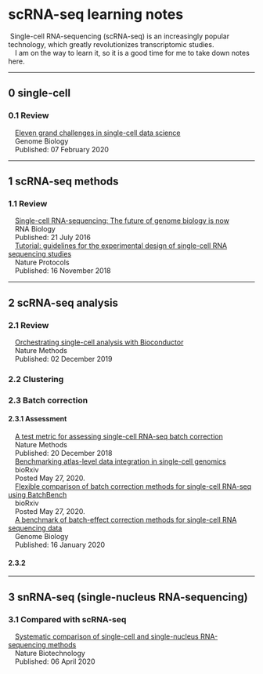 # scRNA-seq learning notes
&nbsp;Single-cell RNA-sequencing (scRNA-seq) is an increasingly popular technology, which greatly revolutionizes transcriptomic studies.   
&emsp;I am on the way to learn it, so it is a good time for me to take down notes here.   
*** 
## 0 single-cell   
### 0.1 Review
&emsp;[Eleven grand challenges in single-cell data science](https://genomebiology.biomedcentral.com/articles/10.1186/s13059-020-1926-6)    
&emsp;Genome Biology   
&emsp;Published: 07 February 2020   
***
## 1 scRNA-seq methods 
### 1.1 Review   
&emsp;[Single-cell RNA-sequencing: The future of genome biology is now](https://www.tandfonline.com/doi/full/10.1080/15476286.2016.1201618)   
&emsp;RNA Biology   
&emsp;Published: 21 July 2016    
&emsp;[Tutorial: guidelines for the experimental design of single-cell RNA sequencing studies](https://www.nature.com/articles/s41596-018-0073-y)   
&emsp;Nature Protocols   
&emsp;Published: 16 November 2018   

***   
## 2 scRNA-seq analysis
### 2.1 Review
&emsp;[Orchestrating single-cell analysis with Bioconductor](https://www.nature.com/articles/s41592-019-0654-x)   
&emsp;Nature Methods    
&emsp;Published: 02 December 2019  
### 2.2 Clustering   

### 2.3 Batch correction    
#### 2.3.1 Assessment    
&emsp;[A test metric for assessing single-cell RNA-seq batch correction](https://www.nature.com/articles/s41592-018-0254-1)    
&emsp;Nature Methods    
&emsp;Published: 20 December 2018  
&emsp;[Benchmarking atlas-level data integration in single-cell genomics](https://www.biorxiv.org/content/10.1101/2020.05.22.111161v2)    
&emsp;bioRxiv    
&emsp;Posted May 27, 2020.   
&emsp;[Flexible comparison of batch correction methods for single-cell RNA-seq using BatchBench](https://www.biorxiv.org/content/10.1101/2020.05.22.111211v2)     
&emsp;bioRxiv    
&emsp;Posted May 27, 2020.  
&emsp;[A benchmark of batch-effect correction methods for single-cell RNA sequencing data](https://genomebiology.biomedcentral.com/articles/10.1186/s13059-019-1850-9)     
&emsp;Genome Biology    
&emsp;Published: 16 January 2020    
#### 2.3.2 
***   
## 3 snRNA-seq (single-nucleus RNA-sequencing)
### 3.1 Compared with scRNA-seq   
&emsp;[Systematic comparison of single-cell and single-nucleus RNA-sequencing methods](https://www.nature.com/articles/s41587-020-0465-8)    
&emsp;Nature Biotechnology    
&emsp;Published: 06 April 2020

